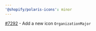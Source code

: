 ```yaml
---
'@shopify/polaris-icons': minor
---
```


[#7292](https://github.com/Shopify/polaris/pull/7292) - Add a new icon `OrganizationMajor`
